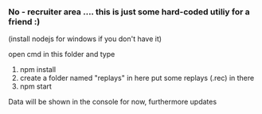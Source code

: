 ### No - recruiter area .... this is just some hard-coded utiliy for a friend :)

(install nodejs for windows if you don't have it)

open cmd in this folder and type

1. npm install
2. create a folder named "replays" in here put some replays (.rec) in there
2. npm start

Data will be shown in the console for now, furthermore updates
